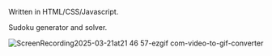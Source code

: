 Written in HTML/CSS/Javascript.

Sudoku generator and solver.

![ScreenRecording2025-03-21at21 46 57-ezgif com-video-to-gif-converter](https://github.com/user-attachments/assets/65334c9a-463f-4444-8c95-e05b0234628d)
